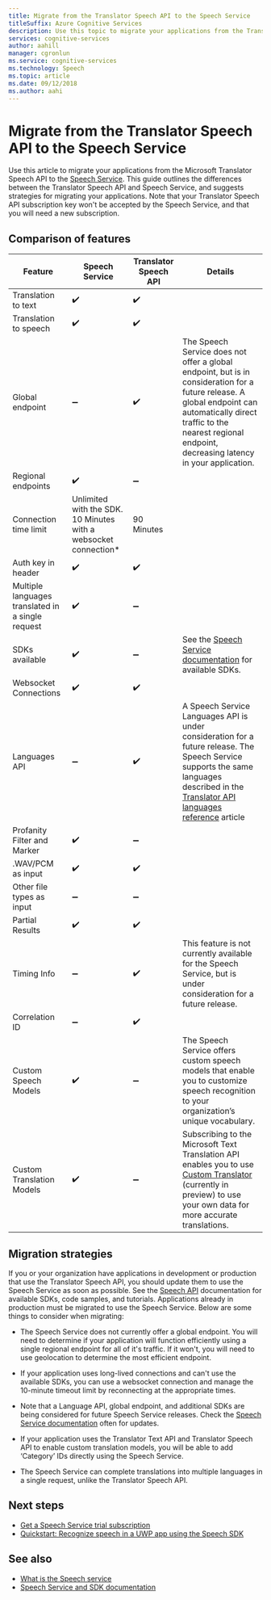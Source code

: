 ```yaml
---
title: Migrate from the Translator Speech API to the Speech Service
titleSuffix: Azure Cognitive Services
description: Use this topic to migrate your applications from the Translator Speech API to the Speech Service.
services: cognitive-services
author: aahill
manager: cgronlun
ms.service: cognitive-services
ms.technology: Speech
ms.topic: article
ms.date: 09/12/2018
ms.author: aahi
---
```


# Migrate from the Translator Speech API to the Speech Service

Use this article to migrate your applications from the Microsoft Translator Speech API to the [Speech Service](https://docs.microsoft.com/azure/cognitive-services/Speech-Service/). This guide outlines the differences between the Translator Speech API and Speech Service, and suggests strategies for migrating your applications. 
Note that your Translator Speech API subscription key won't be accepted by the Speech Service, and that you will need a new subscription.

## Comparison of features

| Feature                                           | Speech Service                                  | Translator Speech API | Details                                                                                                                                                                                                                                                                            |
|---------------------------------------------------|-----------------------------------------------------------------|------------------------------------|------------------------------------------------------------------------------------------------------------------------------------------------------------------------------------------------------------------------------------------------------------------------------------|
| Translation to text                               | :heavy_check_mark:                                              | :heavy_check_mark:                 |                                                                                                                                                                                                                                                                                    |
| Translation to speech                             | :heavy_check_mark:                                              | :heavy_check_mark:                 |                                                                                                                                                                                                                                                                                    |
| Global endpoint                                   | :heavy_minus_sign:                                              | :heavy_check_mark:                 | The Speech Service does not offer a global endpoint, but is in consideration for a future release. A global endpoint can automatically direct traffic to the nearest regional endpoint, decreasing latency in your application.                                                    |
| Regional endpoints                                | :heavy_check_mark:                                              | :heavy_minus_sign:                 |                                                                                                                                                                                                                                                                                    |
| Connection time limit                             | Unlimited with the SDK. 10 Minutes with a websocket connection* | 90 Minutes                         |                                                                                                                                                                                                                                                                                    |
| Auth key in header                                | :heavy_check_mark:                                              | :heavy_check_mark:                 |                                                                                                                                                                                                                                                                                    |
| Multiple languages translated in a single request | :heavy_check_mark:                                              | :heavy_minus_sign:                 |                                                                                                                                                                                                                                                                                    |
| SDKs available                                    | :heavy_check_mark:                                              | :heavy_minus_sign:                 | See the [Speech Service documentation](https://docs.microsoft.com/azure/cognitive-services/Speech-Service/) for available SDKs.                                                                                                                                                    |
| Websocket Connections                             | :heavy_check_mark:                                              | :heavy_check_mark:                 |                                                                                                                                                                                                                                                                                    |
| Languages API                                     | :heavy_minus_sign:                                              | :heavy_check_mark:                 | A Speech Service Languages API is under consideration for a future release. The Speech Service supports the same languages described in the [Translator API languages reference](https://docs.microsoft.com/azure/cognitive-services/translator-speech/languages-reference) article |
| Profanity Filter and Marker                       | :heavy_check_mark:                                              | :heavy_minus_sign:                 |                                                                                                                                                                                                                                                                                    |
| .WAV/PCM as input                                 | :heavy_check_mark:                                              | :heavy_check_mark:                 |                                                                                                                                                                                                                                                                                    |
| Other file types as input                         | :heavy_minus_sign:                                              | :heavy_minus_sign:                 |                                                                                                                                                                                                                                                                                    |
| Partial Results                                   | :heavy_check_mark:                                              | :heavy_check_mark:                 |                                                                                                                                                                                                                                                                                    |
| Timing Info                                       | :heavy_minus_sign:                                              | :heavy_check_mark:                 | This feature is not currently available for the Speech Service, but is under consideration for a future release.                                                                                                                                                                   |
| Correlation ID                                    | :heavy_minus_sign:                                              | :heavy_check_mark:                 |                                                                                                                                                                                                                                                                                    |
| Custom Speech Models                              | :heavy_check_mark:                                              | :heavy_minus_sign:                 | The Speech Service offers custom speech models that enable you to customize speech recognition to your organization’s unique vocabulary.                                                                                                                                           |
| Custom Translation Models                         | :heavy_check_mark:                                              | :heavy_minus_sign:                 | Subscribing to the Microsoft Text Translation API enables you to use [Custom Translator](https://www.microsoft.com/translator/business/customization/) (currently in preview) to use your own data for more accurate translations.                                                 |

## Migration strategies

If you or your organization have applications in development or production that use the Translator Speech API, you should update them to use the Speech Service as soon as possible. See the [Speech API](https://docs.microsoft.com/azure/cognitive-services/Speech-Service/) documentation for available SDKs, code samples, and tutorials.
Applications already in production must be migrated to use the Speech Service. Below are some things to consider when migrating:

* The Speech Service does not currently offer a global endpoint. You will need to determine if your application will function efficiently using a single regional endpoint for all of it's traffic. If it won't, you will need to use geolocation to determine the most efficient endpoint.

* If your application uses long-lived connections and can't use the available SDKs, you can use a websocket connection and manage the 10-minute timeout limit by reconnecting at the appropriate times.

* Note that a Language API, global endpoint, and additional SDKs are being considered for future Speech Service releases. Check the [Speech Service documentation](https://docs.microsoft.com/azure/cognitive-services/Speech-Service/) often for updates.

* If your application uses the Translator Text API and Translator Speech API to enable custom translation models, you will be able to add ‘Category’ IDs directly using the Speech Service.

* The Speech Service can complete translations into multiple languages in a single request, unlike the Translator Speech API.

## Next steps

* [Get a Speech Service trial subscription](https://azure.microsoft.com/cognitive-services/)
* [Quickstart: Recognize speech in a UWP app using the Speech SDK](https://docs.microsoft.com//azure/cognitive-services/speech-service/quickstart-csharp-uwp?branch=pr-en-us-51685)

## See also

* [What is the Speech service](https://docs.microsoft.com/azure/cognitive-services/speech-service/overview)
* [Speech Service and SDK documentation](https://docs.microsoft.com/azure/cognitive-services/speech-service/speech-devices-sdk-qsg)
